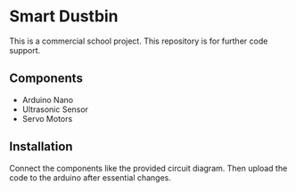 # Smart Dustbin

This is a commercial school project. This repository is for further code support.

## Components
- Arduino Nano
- Ultrasonic Sensor
- Servo Motors

## Installation
Connect the components like the provided circuit diagram. Then upload the code to the arduino after essential changes.

